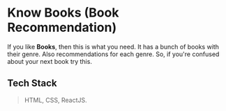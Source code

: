 # Know Books (Book Recommendation)
If you like **Books**, then this is what you need. It has a bunch of books with their genre. Also recommendations for each genre. So, if you're confused about your next book try this.

## Tech Stack
> HTML, CSS, ReactJS.
